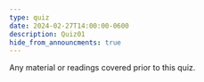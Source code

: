 ```yaml
---
type: quiz
date: 2024-02-27T14:00:00-0600
description: Quiz01
hide_from_announcments: true
---
```

Any material or readings covered prior to this quiz.
